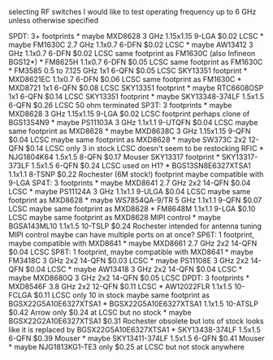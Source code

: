 selecting RF switches I would like to test
operating frequency up to 6 GHz unless otherwise specified

SPDT: 3+ footprints
	* maybe MXD8628 3 GHz 1.15x1.15 9-LGA $0.02 LCSC
	* maybe FM1630C 2.7 GHz 1.1x0.7 6-DFN $0.02 LCSC
	* maybe AW13412 3 GHz 1.1x0.7 6-DFN $0.02 LCSC
		same footprint as FM1630C (also Infineon BGS12*)
	* FM8625H 1.1x0.7 6-DFN $0.05 LCSC
		same footprint as FM1630C
	* FM3585 0.5 to 7.125 GHz 1x1 6-QFN $0.05 LCSC
		SKY13351 footprint
	* MXD8621EC 1.1x0.7 6-DFN $0.06 LCSC
		same footprint as FM1630C
	* MXD8721 1x1 6-QFN $0.08 LCSC
		SKY13351 footprint
	* maybe RTC6608OSP 1x1 6-QFN $0.14 LCSC
		SKY13351 footprint
	* maybe SKY13348-374LF 1.5x1.5 6-QFN $0.26 LCSC
		50 ohm terminated
SP3T: 3 footprints
	* maybe MXD8628 3 GHz 1.15x1.15 9-LGA $0.02 LCSC
		footprint perhaps clone of BGS13S4N9
	* maybe PS11103A 3 GHz 1.1x1.1 9-UTQFN $0.04 LCSC
		maybe same footprint as MXD8628
	* maybe MXD8638C 3 GHz 1.15x1.15 9-QFN $0.04 LCSC
		maybe same footprint as MXD8628
	* maybe SW373C 2x2 12-QFN $0.14 LCSC
		only 3 in stock
		LCSC doesn't seem to be restocking RFIC
	* NJG1804K64 1.5x1.5 8-QFN $0.17 Mouser
		SKY13317 footprint
	* SKY13317-373LF 1.5x1.5 6-QFN $0.24 LCSC
		used on H1?
	* BGS13SN8E6327XTSA1 1.1x1.1 8-TSNP $0.22 Rochester (6M stock!)
		footprint maybe compatible with 9-LGA
SP4T: 3 footprints
	* maybe MXD8641 2.7 GHz 2x2 14-QFN $0.04 LCSC
	* maybe PS11124A 3 GHz 1.1x1.1 9-ULGA $0.04 LCSC
		maybe same footprint as MXD8628
	* maybe WS7854QA-9/TR 5 GHz 1.1x1.1 9-QFN $0.07 LCSC
		maybe same footprint as MXD8628
	* FM8648M 1.1x1.1 9-LGA $0.10 LCSC
		maybe same footprint as MXD8628
		MIPI control
	* maybe BGSA143ML10 1.1x1.5 10-TSLP $0.24 Rochester
		intended for antenna tuning
		MIPI control
		maybe can have multiple ports on at once?
SP6T: 1 footprint, maybe compatible with MXD8641
	* maybe MXD8661 2.7 GHz 2x2 14-QFN $0.04 LCSC
SP8T: 1 footprint, maybe compatible with MXD8641
	* maybe FM3418C 3 GHz 2x2 14-QFN $0.03 LCSC
	* maybe PS11108E 3 GHz 2x2 14-QFN $0.04 LCSC
	* maybe AW13418 3 GHz 2x2 14-QFN $0.04 LCSC
	* maybe MXD8680Q 3 GHz 2x2 14-QFN $0.05 LCSC
DPDT: 3 footprints
	* MXD8546F 3.8 GHz 2x2 12-QFN $0.11 LCSC
	* AW12022FLR 1.1x1.5 10-FCLGA  $0.11 LCSC
		only 10 in stock
		maybe same footprint as BGSX22G5A10E6327XTSA1
	* BGSX22G5A10E6327XTSA1 1.1x1.5 10-ATSLP $0.42 Arrow
		only $0.24 at LCSC but no stock
	* maybe BGSX22G2A10E6327XTSA1 $0.31 Rochester
		obsolete but lots of stock
		looks like it is replaced by BGSX22G5A10E6327XTSA1
	* SKY13438-374LF 1.5x1.5 6-QFN $0.39 Mouser
	* maybe SKY13411-374LF 1.5x1.5 6-QFN $0.41 Mouser
	* maybe NJG1813KG1-TE3 only $0.25 at LCSC but not stock anywhere

